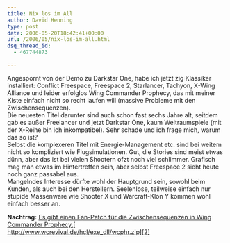 ```yaml
---
title: Nix los im All
author: David Henning
type: post
date: 2006-05-20T18:42:41+00:00
url: /2006/05/nix-los-im-all.html
dsq_thread_id:
  - 467744873

---
```

Angespornt von der Demo zu Darkstar One, habe ich jetzt zig Klassiker installiert: Conflict Freespace, Freespace 2, Starlancer, Tachyon, X-Wing Alliance und leider erfolglos Wing Commander Prophecy, das mit meiner Kiste einfach nicht so recht laufen will (massive Probleme mit den Zwischensequenzen).  
Die neuesten Titel darunter sind auch schon fast sechs Jahre alt, seitdem gab es außer Freelancer und jetzt Darkstar One, kaum Weltraumspiele (mit der X-Reihe bin ich inkompatibel). Sehr schade und ich frage mich, warum das so ist?  
Selbst die komplexeren Titel mit Energie-Management etc. sind bei weitem nicht so kompliziert wie Flugsimulationen. Gut, die Stories sind meist etwas dünn, aber das ist bei vielen Shootern ofzt noch viel schlimmer. Grafisch mag man etwas im Hintertreffen sein, aber selbst Freespace 2 sieht heute noch ganz passabel aus.  
Mangelndes Interesse dürfte wohl der Hauptgrund sein, sowohl beim Kunden, als auch bei den Herstellern. Seelenlose, teilweise einfach nur stupide Massenware wie Shooter X und Warcraft-Klon Y kommen wohl einfach besser an.

**Nachtrag:** [Es gibt einen Fan-Patch für die Zwischensequenzen in Wing Commander Prophecy.][1][  
http://www.wcrevival.de/hcl/exe_dll/wcphr.zip][2]

 [1]: http://download.wcnews.com/files/wcp/prophecy_video_fix.zip
 [2]: http://www.wcrevival.de/hcl/exe_dll/wcphr.zip
